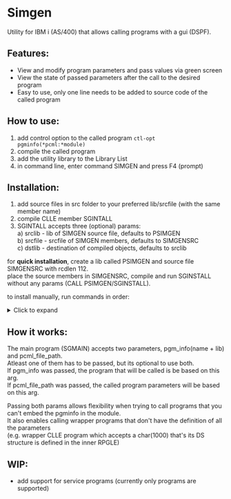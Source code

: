 # Simgen

Utility for IBM i (AS/400) that allows calling programs with a gui (DSPF).

## Features:
* View and modify program parameters and pass values via green screen
* View the state of passed parameters after the call to the desired program
* Easy to use, only one line needs to be added to source code of the called program

## How to use:
1) add control option to the called program ``` ctl-opt pgminfo(*pcml:*module) ```
2) compile the called program
3) add the utility library to the Library List
4) in command line, enter command SIMGEN and press F4 (prompt)

## Installation:
1) add source files in src folder to your preferred lib/srcfile (with the same member name)
2) compile CLLE member SGINTALL
3) SGINTALL accepts three (optional) params:<br>
  a) srclib  - lib of SIMGEN source file,  defaults to PSIMGEN<br>
  b) srcfile - srcfile of SIMGEN members, defaults to SIMGENSRC<br>
  c) dstlib  - destination of compiled objects, defaults to srclib<br>

for <b>quick installation</b>, create a lib called PSIMGEN and source file SIMGENSRC with rcdlen 112.<br>
place the source members in SIMGENSRC, compile and run SGINSTALL without any params (CALL PSIMGEN/SGINSTALL).

to install manually, run commands in order:
  <details>
    <summary> Click to expand </summary>
    
    ```
    CRTPF   FILE(MYLIB/F_SIMGEN) SRCFILE(MYLIB/MYSRCPF) SRCMBR(F_SIMGEN)
    CRTDSPF FILE(MYLIB/D_SIMGEN) SRCFILE(MYLIB/MYSRCPF) SRCMBR(D_SIMGEN)
    CRTSQLRPGI OBJ(MYLIB/SGMAIN) SRCFILE(MYLIB/MYSRCPF) SRCMBR(SGMAIN) OBJTYPE(*PGM)
    CRTSQLRPGI OBJ(MYLIB/SGPARSE) SRCFILE(MYLIB/MYSRCPF) SRCMBR(SGPARSE) OBJTYPE(*PGM)
    CRTSQLRPGI OBJ(MYLIB/SGSCREEN) SRCFILE(MYLIB/MYSRCPF) SRCMBR(SGSCREEN) OBJTYPE(*PGM)
    CRTSQLRPGI OBJ(MYLIB/SGUTILS) SRCFILE(MYLIB/MYSRCPF) SRCMBR(SGUTILS) OBJTYPE(*MODULE)
    CRTSRVPGM SRVPGM(MYLIB/SGUTILS) EXPORT(*ALL)
    CRTSQLRPGI OBJ(MYLIB/SGINVOKE) SRCFILE(MYLIB/MYSRCPF) SRCMBR(SGINVOKE) OBJTYPE(*MODULE)
    CRTPGM PGM(MYLIB/SGINVOKE) BNDSRVPGM((SGUTILS))
    CRTCMD CMD(MYLIB/SIMGEN) PGM(MYLIB/SGMAIN) SRCFILE(MYLIB/MYSRCPF) SRCMBR(SIMGEN)
    ```
  </details>
 
## How it works:
   The main program (SGMAIN) accepts two parameters, pgm_info(name + lib) and pcml_file_path.<br>
   Atleast one of them has to be passed, but its optional to use both.<br> 
   If pgm_info was passed, the program that will be called is be based on this arg.<br>
   If pcml_file_path was passed, the called program parameters will be based on this arg.<br>
  
   Passing both params allows flexibility when trying to call programs that you can't embed the pgminfo in the module.<br>
   It also enables calling wrapper programs that don't have the definition of all the parameters<br> 
   (e.g. wrapper CLLE program which accepts a char(1000) that's its DS structure is defined in the inner RPGLE)

## WIP:
* add support for service programs (currently only programs are supported)
